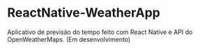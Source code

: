 # ReactNative-WeatherApp

Aplicativo de previsão do tempo feito com React Native e API do OpenWeatherMaps. (Em desenvolvimento)
